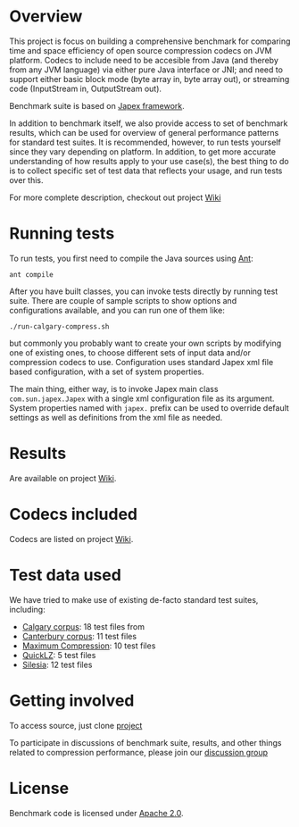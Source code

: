 # Overview

This project is focus on building a comprehensive benchmark for comparing time and space efficiency of open source compression codecs on JVM platform.
Codecs to include need to be accesible from Java (and thereby from any JVM language) via either pure Java interface or JNI; and need to support either basic block mode (byte array in, byte array out), or streaming code (InputStream in, OutputStream out).

Benchmark suite is based on [Japex framework](http://japex.java.net/).

In addition to benchmark itself, we also provide access to set of benchmark results, which can be used for overview of general performance patterns for standard test suites. It is recommended, however, to run tests yourself since they vary depending on platform. In addition, to get more accurate understanding of how results apply to your use case(s), the best thing to do is to collect specific set of test data that reflects your usage, and run tests over this.

For more complete description, checkout out project [Wiki](../../wiki)

# Running tests

To run tests, you first need to compile the Java sources using [Ant](http://ant.apache.org/):

    ant compile

After you have built classes, you can invoke tests directly by running test suite.
There are couple of sample scripts to show options and configurations available, and you can run one of them like:

    ./run-calgary-compress.sh

but commonly you probably want to create your own scripts by modifying one of existing ones, to choose different
sets of input data and/or compression codecs to use.
Configuration uses standard Japex xml file based configuration, with a set of system properties.

The main thing, either way, is to invoke Japex main class `com.sun.japex.Japex` with a single xml configuration file
as its argument. System properties named with `japex.` prefix can be used to override default settings as well
as definitions from the xml file as needed.

# Results

Are available on project [Wiki](../../wiki).

# Codecs included

Codecs are listed on project [Wiki](../../wiki).

# Test data used

We have tried to make use of existing de-facto standard test suites, including:

* [Calgary corpus](http://corpus.canterbury.ac.nz/descriptions/#calgary): 18 test files from
* [Canterbury corpus](http://corpus.canterbury.ac.nz/descriptions/#cantrbry): 11 test files
* [Maximum Compression](http://www.maximumcompression.com): 10 test files
* [QuickLZ](http://www.quicklz.com/bench.html): 5 test files
* [Silesia](http://sun.aei.polsl.pl/~sdeor/index.php?page=silesia): 12 test files

# Getting involved

To access source, just clone [project](https://github.com/ning/jvm-compressor-benchmark)

To participate in discussions of benchmark suite, results, and other things related to compression performance, please join our [discussion group](http://groups.google.com/group/jvm-compressor-benchmark)

# License

Benchmark code is licensed under [Apache 2.0](http://www.apache.org/licenses/LICENSE-2.0).
